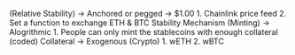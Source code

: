 (Relative Stability) -> Anchored or pegged -> $1.00
    1. Chainlink price feed
    2. Set a function to exchange ETH & BTC 
Stability Mechanism (Minting) -> Alogrithmic 
    1. People can only mint the stablecoins with enough collateral (coded)
Collateral -> Exogenous (Crypto)
    1. wETH
    2. wBTC
